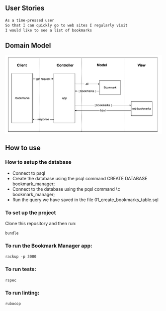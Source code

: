 ## User Stories

```
As a time-pressed user
So that I can quickly go to web sites I regularly visit
I would like to see a list of bookmarks
```

## Domain Model
![Domain Model](./public/domainmodel.png)



## How to use

### How to setup the database
* Connect to psql
* Create the database using the psql command CREATE DATABASE bookmark_manager;
* Connect to the database using the pqsl command \c bookmark_manager;
* Run the query we have saved in the file 01_create_bookmarks_table.sql

### To set up the project

Clone this repository and then run:

```
bundle
```

### To run the Bookmark Manager app:

```
rackup -p 3000
```

### To run tests:

```
rspec
```

### To run linting:

```
rubocop
```

